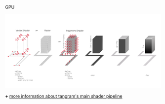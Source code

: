 <!-- .slide: data-background="#ffff" -->

GPU

![](imgs/GPU.png)

**+** [more information about tangram's main shader pipeline](https://mapzen.com/documentation/tangram/Shaders-Overview/)